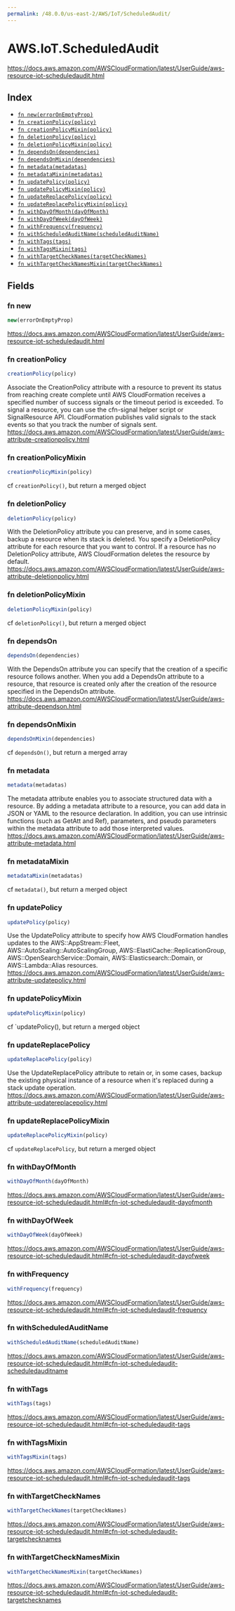 ```yaml
---
permalink: /48.0.0/us-east-2/AWS/IoT/ScheduledAudit/
---
```


# AWS.IoT.ScheduledAudit

https://docs.aws.amazon.com/AWSCloudFormation/latest/UserGuide/aws-resource-iot-scheduledaudit.html

## Index

* [`fn new(errorOnEmptyProp)`](#fn-new)
* [`fn creationPolicy(policy)`](#fn-creationpolicy)
* [`fn creationPolicyMixin(policy)`](#fn-creationpolicymixin)
* [`fn deletionPolicy(policy)`](#fn-deletionpolicy)
* [`fn deletionPolicyMixin(policy)`](#fn-deletionpolicymixin)
* [`fn dependsOn(dependencies)`](#fn-dependson)
* [`fn dependsOnMixin(dependencies)`](#fn-dependsonmixin)
* [`fn metadata(metadatas)`](#fn-metadata)
* [`fn metadataMixin(metadatas)`](#fn-metadatamixin)
* [`fn updatePolicy(policy)`](#fn-updatepolicy)
* [`fn updatePolicyMixin(policy)`](#fn-updatepolicymixin)
* [`fn updateReplacePolicy(policy)`](#fn-updatereplacepolicy)
* [`fn updateReplacePolicyMixin(policy)`](#fn-updatereplacepolicymixin)
* [`fn withDayOfMonth(dayOfMonth)`](#fn-withdayofmonth)
* [`fn withDayOfWeek(dayOfWeek)`](#fn-withdayofweek)
* [`fn withFrequency(frequency)`](#fn-withfrequency)
* [`fn withScheduledAuditName(scheduledAuditName)`](#fn-withscheduledauditname)
* [`fn withTags(tags)`](#fn-withtags)
* [`fn withTagsMixin(tags)`](#fn-withtagsmixin)
* [`fn withTargetCheckNames(targetCheckNames)`](#fn-withtargetchecknames)
* [`fn withTargetCheckNamesMixin(targetCheckNames)`](#fn-withtargetchecknamesmixin)

## Fields

### fn new

```ts
new(errorOnEmptyProp)
```

https://docs.aws.amazon.com/AWSCloudFormation/latest/UserGuide/aws-resource-iot-scheduledaudit.html

### fn creationPolicy

```ts
creationPolicy(policy)
```

Associate the CreationPolicy attribute with a resource to prevent its status from reaching create complete until AWS CloudFormation receives a specified number of success signals or the timeout period is exceeded. To signal a resource, you can use the cfn-signal helper script or SignalResource API. CloudFormation publishes valid signals to the stack events so that you track the number of signals sent. 
https://docs.aws.amazon.com/AWSCloudFormation/latest/UserGuide/aws-attribute-creationpolicy.html

### fn creationPolicyMixin

```ts
creationPolicyMixin(policy)
```

cf `creationPolicy()`, but return a merged object

### fn deletionPolicy

```ts
deletionPolicy(policy)
```

With the DeletionPolicy attribute you can preserve, and in some cases, backup a resource when its stack is deleted. You specify a DeletionPolicy attribute for each resource that you want to control. If a resource has no DeletionPolicy attribute, AWS CloudFormation deletes the resource by default. 
https://docs.aws.amazon.com/AWSCloudFormation/latest/UserGuide/aws-attribute-deletionpolicy.html

### fn deletionPolicyMixin

```ts
deletionPolicyMixin(policy)
```

cf `deletionPolicy()`, but return a merged object

### fn dependsOn

```ts
dependsOn(dependencies)
```

With the DependsOn attribute you can specify that the creation of a specific resource follows another. When you add a DependsOn attribute to a resource, that resource is created only after the creation of the resource specified in the DependsOn attribute. 
https://docs.aws.amazon.com/AWSCloudFormation/latest/UserGuide/aws-attribute-dependson.html

### fn dependsOnMixin

```ts
dependsOnMixin(dependencies)
```

cf `dependsOn()`, but return a merged array

### fn metadata

```ts
metadata(metadatas)
```

The metadata attribute enables you to associate structured data with a resource. By adding a metadata attribute to a resource, you can add data in JSON or YAML to the resource declaration. In addition, you can use intrinsic functions (such as GetAtt and Ref), parameters, and pseudo parameters within the metadata attribute to add those interpreted values. 
https://docs.aws.amazon.com/AWSCloudFormation/latest/UserGuide/aws-attribute-metadata.html

### fn metadataMixin

```ts
metadataMixin(metadatas)
```

cf `metadata()`, but return a merged object

### fn updatePolicy

```ts
updatePolicy(policy)
```

Use the UpdatePolicy attribute to specify how AWS CloudFormation handles updates to the AWS::AppStream::Fleet, AWS::AutoScaling::AutoScalingGroup, AWS::ElastiCache::ReplicationGroup, AWS::OpenSearchService::Domain, AWS::Elasticsearch::Domain, or AWS::Lambda::Alias resources. 
https://docs.aws.amazon.com/AWSCloudFormation/latest/UserGuide/aws-attribute-updatepolicy.html

### fn updatePolicyMixin

```ts
updatePolicyMixin(policy)
```

cf `updatePolicy(), but return a merged object

### fn updateReplacePolicy

```ts
updateReplacePolicy(policy)
```

Use the UpdateReplacePolicy attribute to retain or, in some cases, backup the existing physical instance of a resource when it's replaced during a stack update operation. 
https://docs.aws.amazon.com/AWSCloudFormation/latest/UserGuide/aws-attribute-updatereplacepolicy.html

### fn updateReplacePolicyMixin

```ts
updateReplacePolicyMixin(policy)
```

cf `updateReplacePolicy`, but return a merged object

### fn withDayOfMonth

```ts
withDayOfMonth(dayOfMonth)
```

https://docs.aws.amazon.com/AWSCloudFormation/latest/UserGuide/aws-resource-iot-scheduledaudit.html#cfn-iot-scheduledaudit-dayofmonth

### fn withDayOfWeek

```ts
withDayOfWeek(dayOfWeek)
```

https://docs.aws.amazon.com/AWSCloudFormation/latest/UserGuide/aws-resource-iot-scheduledaudit.html#cfn-iot-scheduledaudit-dayofweek

### fn withFrequency

```ts
withFrequency(frequency)
```

https://docs.aws.amazon.com/AWSCloudFormation/latest/UserGuide/aws-resource-iot-scheduledaudit.html#cfn-iot-scheduledaudit-frequency

### fn withScheduledAuditName

```ts
withScheduledAuditName(scheduledAuditName)
```

https://docs.aws.amazon.com/AWSCloudFormation/latest/UserGuide/aws-resource-iot-scheduledaudit.html#cfn-iot-scheduledaudit-scheduledauditname

### fn withTags

```ts
withTags(tags)
```

https://docs.aws.amazon.com/AWSCloudFormation/latest/UserGuide/aws-resource-iot-scheduledaudit.html#cfn-iot-scheduledaudit-tags

### fn withTagsMixin

```ts
withTagsMixin(tags)
```

https://docs.aws.amazon.com/AWSCloudFormation/latest/UserGuide/aws-resource-iot-scheduledaudit.html#cfn-iot-scheduledaudit-tags

### fn withTargetCheckNames

```ts
withTargetCheckNames(targetCheckNames)
```

https://docs.aws.amazon.com/AWSCloudFormation/latest/UserGuide/aws-resource-iot-scheduledaudit.html#cfn-iot-scheduledaudit-targetchecknames

### fn withTargetCheckNamesMixin

```ts
withTargetCheckNamesMixin(targetCheckNames)
```

https://docs.aws.amazon.com/AWSCloudFormation/latest/UserGuide/aws-resource-iot-scheduledaudit.html#cfn-iot-scheduledaudit-targetchecknames